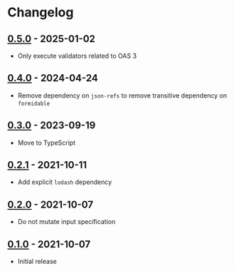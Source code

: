 # Changelog

## [0.5.0] - 2025-01-02
[0.5.0]: https://github.com/mhassan1/openapi-semantic-validator/compare/v0.4.0...v0.5.0

- Only execute validators related to OAS 3

## [0.4.0] - 2024-04-24
[0.4.0]: https://github.com/mhassan1/openapi-semantic-validator/compare/v0.3.0...v0.4.0

- Remove dependency on `json-refs` to remove transitive dependency on `formidable`

## [0.3.0] - 2023-09-19
[0.3.0]: https://github.com/mhassan1/openapi-semantic-validator/compare/v0.2.1...v0.3.0

- Move to TypeScript

## [0.2.1] - 2021-10-11
[0.2.1]: https://github.com/mhassan1/openapi-semantic-validator/compare/v0.2.0...v0.2.1

- Add explicit `lodash` dependency

## [0.2.0] - 2021-10-07
[0.2.0]: https://github.com/mhassan1/openapi-semantic-validator/compare/v0.1.0...v0.2.0

- Do not mutate input specification

## [0.1.0] - 2021-10-07
[0.1.0]: https://github.com/mhassan1/openapi-semantic-validator/compare/287f42a6...v0.1.0

- Initial release
